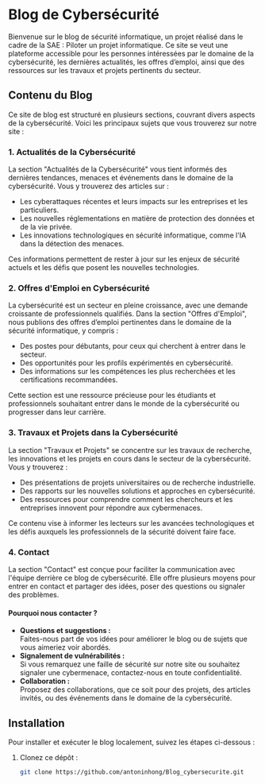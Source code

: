 # Blog de Cybersécurité

Bienvenue sur le blog de sécurité informatique, un projet réalisé dans le cadre de la SAE : Piloter un projet informatique. Ce site se veut une plateforme accessible pour les personnes intéressées par le domaine de la cybersécurité, les dernières actualités, les offres d’emploi, ainsi que des ressources sur les travaux et projets pertinents du secteur.

## Contenu du Blog

Ce site de blog est structuré en plusieurs sections, couvrant divers aspects de la cybersécurité. Voici les principaux sujets que vous trouverez sur notre site :

### 1. Actualités de la Cybersécurité

La section "Actualités de la Cybersécurité" vous tient informés des dernières tendances, menaces et événements dans le domaine de la cybersécurité. Vous y trouverez des articles sur :

- Les cyberattaques récentes et leurs impacts sur les entreprises et les particuliers.
- Les nouvelles réglementations en matière de protection des données et de la vie privée.
- Les innovations technologiques en sécurité informatique, comme l'IA dans la détection des menaces.

Ces informations permettent de rester à jour sur les enjeux de sécurité actuels et les défis que posent les nouvelles technologies.

### 2. Offres d'Emploi en Cybersécurité

La cybersécurité est un secteur en pleine croissance, avec une demande croissante de professionnels qualifiés. Dans la section "Offres d'Emploi", nous publions des offres d’emploi pertinentes dans le domaine de la sécurité informatique, y compris :

- Des postes pour débutants, pour ceux qui cherchent à entrer dans le secteur.
- Des opportunités pour les profils expérimentés en cybersécurité.
- Des informations sur les compétences les plus recherchées et les certifications recommandées.

Cette section est une ressource précieuse pour les étudiants et professionnels souhaitant entrer dans le monde de la cybersécurité ou progresser dans leur carrière.

### 3. Travaux et Projets dans la Cybersécurité

La section "Travaux et Projets" se concentre sur les travaux de recherche, les innovations et les projets en cours dans le secteur de la cybersécurité. Vous y trouverez :

- Des présentations de projets universitaires ou de recherche industrielle.
- Des rapports sur les nouvelles solutions et approches en cybersécurité.
- Des ressources pour comprendre comment les chercheurs et les entreprises innovent pour répondre aux cybermenaces.

Ce contenu vise à informer les lecteurs sur les avancées technologiques et les défis auxquels les professionnels de la sécurité doivent faire face.

### 4. Contact

La section "Contact" est conçue pour faciliter la communication avec l'équipe derrière ce blog de cybersécurité. Elle offre plusieurs moyens pour entrer en contact et partager des idées, poser des questions ou signaler des problèmes.

#### Pourquoi nous contacter ?
- **Questions et suggestions :**  
  Faites-nous part de vos idées pour améliorer le blog ou de sujets que vous aimeriez voir abordés.
- **Signalement de vulnérabilités :**  
  Si vous remarquez une faille de sécurité sur notre site ou souhaitez signaler une cybermenace, contactez-nous en toute confidentialité.
- **Collaboration :**  
  Proposez des collaborations, que ce soit pour des projets, des articles invités, ou des événements dans le domaine de la cybersécurité.

## Installation

Pour installer et exécuter le blog localement, suivez les étapes ci-dessous :

1. Clonez ce dépôt :
   ```bash
   git clone https://github.com/antoninhong/Blog_cybersecurite.git
